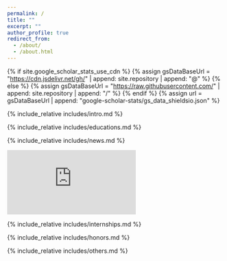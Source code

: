 ```yaml
---
permalink: /
title: ""
excerpt: ""
author_profile: true
redirect_from: 
  - /about/
  - /about.html
---
```


{% if site.google_scholar_stats_use_cdn %}
{% assign gsDataBaseUrl = "https://cdn.jsdelivr.net/gh/" | append: site.repository | append: "@" %}
{% else %}
{% assign gsDataBaseUrl = "https://raw.githubusercontent.com/" | append: site.repository | append: "/" %}
{% endif %}
{% assign url = gsDataBaseUrl | append: "google-scholar-stats/gs_data_shieldsio.json" %}

<span class='anchor' id='about-me'></span>
{% include_relative includes/intro.md %}

<span class='anchor' id='-educations'></span>
{% include_relative includes/educations.md %}

<span class='anchor' id='-news'></span>
{% include_relative includes/news.md %}

<span class='anchor' id='-publications'></span>
![](https://raw.githubusercontent.com/curya-wangyiyu/curya-wangyiyu.github.io/main/_pages/includes/publications.md)

<span class='anchor' id='-internships'></span>
{% include_relative includes/internships.md %}

<span class='anchor' id='-honors-and-awards'></span>
{% include_relative includes/honors.md %}

<span class='anchor' id='-others'></span>
{% include_relative includes/others.md %}